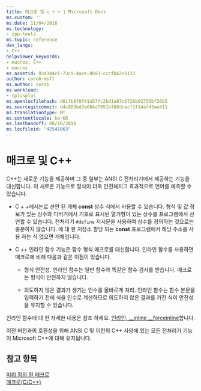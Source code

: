 ```yaml
---
title: 매크로 및 c + + | Microsoft Docs
ms.custom: ''
ms.date: 11/04/2016
ms.technology:
- cpp-tools
ms.topic: reference
dev_langs:
- C++
helpviewer_keywords:
- macros, C++
- macros
ms.assetid: 83a344c1-73c9-4ace-8b93-cccfb62c6133
author: corob-msft
ms.author: corob
ms.workload:
- cplusplus
ms.openlocfilehash: d81fb8f8f41a57fc2bd1a87c6726b92756bf26b5
ms.sourcegitcommit: d4c803bd3a684d7951bf88dcecf1f14af43ae411
ms.translationtype: MT
ms.contentlocale: ko-KR
ms.lasthandoff: 08/10/2018
ms.locfileid: "42541063"
---
```

# <a name="macros-and-c"></a>매크로 및 C++
C++는 새로운 기능을 제공하며 그 중 일부는 ANSI C 전처리기에서 제공하는 기능을 대신합니다. 이 새로운 기능으로 형식이 더욱 안전해지고 효과적으로 언어를 예측할 수 있습니다.  
  
- C + +에서는로 선언 된 개체 **const** 상수 식에서 사용할 수 있습니다. 형식 및 값 정보가 있는 상수와 디버거에서 기호로 표시된 열거형이 있는 상수를 프로그램에서 선언할 수 있습니다. 전처리기 `#define` 지시문을 사용하여 상수를 정의하는 것으로는 충분하지 않습니다. 에 대 한 저장소 할당 되는 **const** 프로그램에서 해당 주소를 사용 하는 식 없으면 개체입니다.  
  
- C ++ 인라인 함수 기능은 함수 형식 매크로를 대신합니다. 인라인 함수를 사용하면 매크로에 비해 다음과 같은 이점이 있습니다.  
  
    - 형식 안전성. 인라인 함수는 일반 함수와 똑같은 함수 검사를 받습니다. 매크로는 형식이 안전하지 않습니다.  
  
    - 의도하지 않은 결과가 생기는 인수를 올바르게 처리. 인라인 함수는 함수 본문을 입력하기 전에 식을 인수로 계산하므로 의도하지 않은 결과를 가진 식이 안전성을 유지할 수 있습니다.  
  
인라인 함수에 대 한 자세한 내용은 참조 하세요. [인라인, __inline \__forceinline](../cpp/inline-functions-cpp.md)합니다.  
  
이전 버전과의 호환성을 위해 ANSI C 및 이전의 C++ 사양에 있는 모든 전처리기 기능이 Microsoft C++에 대해 유지됩니다.  
  
## <a name="see-also"></a>참고 항목  
 
[미리 정의 된 매크로](../preprocessor/predefined-macros.md)   
[매크로(C/C++)](../preprocessor/macros-c-cpp.md)